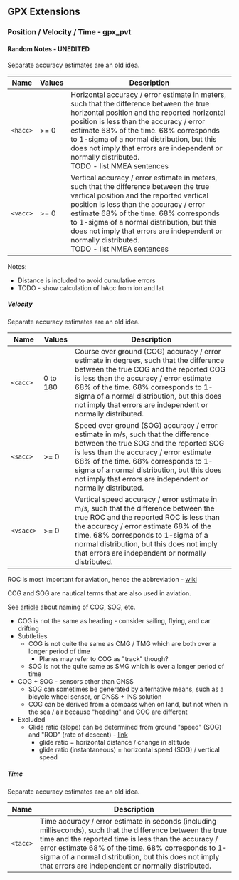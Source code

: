 ## GPX Extensions

### Position / Velocity / Time - gpx_pvt

#### Random Notes - UNEDITED

Separate accuracy estimates are an old idea.

| Name     | Values | Description                                                  |
| -------- | ------ | ------------------------------------------------------------ |
| `<hacc>` | >= 0   | Horizontal accuracy / error estimate in meters, such that the difference between the true horizontal position and the reported horizontal position is less than the accuracy / error estimate 68% of the time. 68% corresponds to 1-sigma of a normal distribution, but this does not imply that errors are independent or normally distributed.<br />TODO - list NMEA sentences |
| `<vacc>` | >= 0   | Vertical accuracy / error estimate in meters, such that the difference between the true vertical position and the reported vertical position is less than the accuracy / error estimate 68% of the time. 68% corresponds to 1-sigma of a normal distribution, but this does not imply that errors are independent or normally distributed.<br />TODO - list NMEA sentences |

Notes:

- Distance is included to avoid cumulative errors
- TODO - show calculation of hAcc from lon and lat



##### Velocity


Separate accuracy estimates are an old idea.

| Name      | Values   | Description                                                  |
| --------- | -------- | ------------------------------------------------------------ |
| `<cacc>`  | 0 to 180 | Course over ground (COG) accuracy / error estimate in degrees, such that the difference between the true COG and the reported COG is less than the accuracy / error estimate 68% of the time. 68% corresponds to 1-sigma of a normal distribution, but this does not imply that errors are independent or normally distributed. |
| `<sacc>`  | >= 0     | Speed over ground (SOG) accuracy / error estimate in m/s, such that the difference between the true SOG and the reported SOG is less than the accuracy / error estimate 68% of the time. 68% corresponds to 1-sigma of a normal distribution, but this does not imply that errors are independent or normally distributed. |
| `<vsacc>` | >= 0     | Vertical speed accuracy / error estimate in m/s, such that the difference between the true ROC and the reported ROC is less than the accuracy / error estimate 68% of the time. 68% corresponds to 1-sigma of a normal distribution, but this does not imply that errors are independent or normally distributed. |

ROC is most important for aviation, hence the abbreviation - [wiki](https://en.wikipedia.org/wiki/List_of_aviation,_avionics,_aerospace_and_aeronautical_abbreviations#V)

COG and SOG are nautical terms that are also used in aviation.

See [article](https://www.sailingissues.com/navcourse4.html) about naming of COG, SOG, etc.

- COG is not the same as heading - consider sailing, flying, and car drifting
- Subtleties
  - COG is not quite the same as CMG / TMG which are both over a longer period of time
    - Planes may refer to COG as "track" though?
  - SOG is not the quite same as SMG which is over a longer period of time
- COG + SOG - sensors other than GNSS
  - SOG can sometimes be generated by alternative means, such as a bicycle wheel sensor, or GNSS + INS solution
  - COG can be derived from a compass when on land, but not when in the sea / air because "heading" and COG are different
- Excluded
  - Glide ratio (slope) can be determined from ground "speed" (SOG) and "ROD" (rate of descent) - [link](https://www.nasa.gov/pdf/582952main_Glide-Slope%20Ratio%20Explanation.pdf)
    - glide ratio = horizontal distance /  change in altitude
    - glide ratio (instantaneous) = horizontal speed (SOG) / vertical speed



##### Time

Separate accuracy estimates are an old idea.

| Name     | Description                                                  |
| -------- | ------------------------------------------------------------ |
| `<tacc>` | Time accuracy / error estimate in seconds (including milliseconds), such that the difference between the true time and the reported time is less than the accuracy / error estimate 68% of the time. 68% corresponds to 1-sigma of a normal distribution, but this does not imply that errors are independent or normally distributed. |

